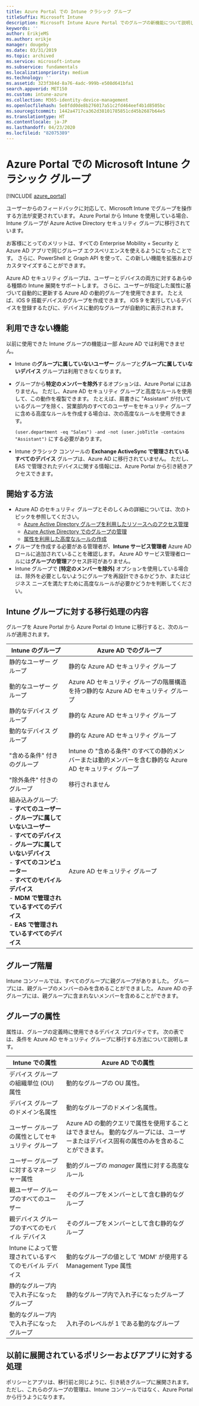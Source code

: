 ```yaml
---
title: Azure Portal での Intune クラシック グループ
titleSuffix: Microsoft Intune
description: Microsoft Intune Azure Portal でのグループの新機能について説明します。
keywords: ''
author: ErikjeMS
ms.author: erikje
manager: dougeby
ms.date: 03/31/2019
ms.topic: archived
ms.service: microsoft-intune
ms.subservice: fundamentals
ms.localizationpriority: medium
ms.technology: ''
ms.assetid: 323f384d-8a76-4adc-999b-e508d641bfa1
search.appverid: MET150
ms.custom: intune-azure
ms.collection: M365-identity-device-management
ms.openlocfilehash: 5e8fdd0de8b276017a51c2fd464eef4b1d8505bc
ms.sourcegitcommit: 1442a4717ca362d38101785851cd45b2687b64e5
ms.translationtype: HT
ms.contentlocale: ja-JP
ms.lasthandoff: 04/23/2020
ms.locfileid: "82075389"
---
```

# <a name="microsoft-intune-classic-groups-in-the-azure-portal"></a>Azure Portal での Microsoft Intune クラシック グループ

[!INCLUDE [azure_portal](../includes/azure_portal.md)]

ユーザーからのフィードバックに対応して、Microsoft Intune でグループを操作する方法が変更されています。
Azure Portal から Intune を使用している場合、Intune グループが Azure Active Directory セキュリティ グループに移行されています。

お客様にとってのメリットは、すべての Enterprise Mobility + Security と Azure AD アプリで同じグループ エクスペリエンスを使えるようになったことです。 さらに、PowerShell と Graph API を使って、この新しい機能を拡張およびカスタマイズすることができます。

Azure AD セキュリティ グループは、ユーザーとデバイスの両方に対するあらゆる種類の Intune 展開をサポートします。 さらに、ユーザーが指定した属性に基づいて自動的に更新する Azure AD の動的グループを使用できます。 たとえば、iOS 9 搭載デバイスのグループを作成できます。 iOS 9 を実行しているデバイスを登録するたびに、デバイスに動的なグループが自動的に表示されます。

## <a name="what-is-not-available"></a>利用できない機能

以前に使用できた Intune グループの機能は一部 Azure AD では利用できません。

- Intune の**グループに属していないユーザー** グループと**グループに属していないデバイス** グループは利用できなくなります。
- グループから**特定のメンバーを除外**するオプションは、Azure Portal にはありません。 ただし、Azure AD セキュリティ グループと高度なルールを使用して、この動作を複製できます。 たとえば、肩書きに "Assistant" が付いているグループを除く、営業部内のすべてのユーザーをセキュリティ グループに含める高度なルールを作成する場合は、次の高度なルールを使用できます。

  `(user.department -eq "Sales") -and -not (user.jobTitle -contains "Assistant")` にする必要があります。
- Intune クラシック コンソールの **Exchange ActiveSync で管理されているすべてのデバイス** グループは、Azure AD に移行されていません。 ただし、EAS で管理されたデバイスに関する情報には、Azure Portal から引き続きアクセスできます。

## <a name="how-to-get-started"></a>開始する方法

- Azure AD のセキュリティ グループとそのしくみの詳細については、次のトピックを参照してください。
  - [Azure Active Directory グループを利用したリソースへのアクセス管理](https://azure.microsoft.com/documentation/articles/active-directory-manage-groups/)
  - [Azure Active Directory でのグループの管理](https://azure.microsoft.com/documentation/articles/active-directory-accessmanagement-manage-groups/)
  - [属性を利用した高度なルールの作成](https://azure.microsoft.com/documentation/articles/active-directory-accessmanagement-groups-with-advanced-rules/)
- グループを作成する必要がある管理者が、**Intune サービス管理者** Azure AD ロールに追加されていることを確認します。 Azure AD サービス管理者ロールには**グループの管理**アクセス許可がありません。
- Intune グループで **[特定のメンバーを除外]** オプションを使用している場合は、除外を必要としないようにグループを再設計できるかどうか、またはビジネス ニーズを満たすために高度なルールが必要かどうかを判断してください。


## <a name="what-happened-to-intune-groups"></a>Intune グループに対する移行処理の内容
グループを Azure Portal から Azure Portal の Intune に移行すると、次のルールが適用されます。

| Intune のグループ|Azure AD でのグループ|
|-----------------------------------------------------------------------|-------------------------------------------------------------|
|静的なユーザー グループ|静的な Azure AD セキュリティ グループ|
|動的なユーザー グループ|Azure AD セキュリティ グループの階層構造を持つ静的な Azure AD セキュリティ グループ|
|静的なデバイス グループ|静的な Azure AD セキュリティ グループ|
|動的なデバイス グループ|静的な Azure AD セキュリティ グループ|
|"含める条件" 付きのグループ|Intune の "含める条件" のすべての静的メンバーまたは動的メンバーを含む静的な Azure AD セキュリティ グループ|
|"除外条件" 付きのグループ|移行されません|
|組み込みグループ:<br>- **すべてのユーザー**<br>- **グループに属していないユーザー**<br>- **すべてのデバイス**<br>- **グループに属していないデバイス**<br>- **すべてのコンピューター**<br>- **すべてのモバイル デバイス**<br>- **MDM で管理されているすべてのデバイス**<br>- **EAS で管理されているすべてのデバイス**|Azure AD セキュリティ グループ|

## <a name="group-hierarchy"></a>グループ階層

Intune コンソールでは、すべてのグループに親グループがありました。 グループには、親グループのメンバーのみを含めることができました。 Azure AD の子グループには、親グループに含まれないメンバーを含めることができます。

## <a name="group-attributes"></a>グループの属性
属性は、グループの定義時に使用できるデバイス プロパティです。 次の表では、条件を Azure AD セキュリティ グループに移行する方法について説明します。

| Intune での属性|Azure AD での属性|
|-----------------------------------------------------------------------|-------------------------------------------------------------|
|デバイス グループの組織単位 (OU) 属性|動的なグループの OU 属性。|
|デバイス グループのドメイン名属性|動的なグループのドメイン名属性。|
|ユーザー グループの属性としてセキュリティ グループ|Azure AD の動的クエリで属性を使用することはできません。 動的なグループには、ユーザーまたはデバイス固有の属性のみを含めることができます。|
|ユーザー グループに対するマネージャー属性|動的グループの *manager* 属性に対する高度なルール|
|親ユーザー グループのすべてのユーザー|そのグループをメンバーとして含む静的なグループ|
|親デバイス グループのすべてのモバイル デバイス|そのグループをメンバーとして含む静的なグループ|
|Intune によって管理されているすべてのモバイル デバイス|動的なグループの値として 'MDM' が使用する Management Type 属性|
|静的なグループ内で入れ子になったグループ |静的なグループ内で入れ子になったグループ|
|動的なグループ内で入れ子になったグループ|入れ子のレベルが 1 である動的なグループ|

## <a name="what-happens-to-policies-and-apps-you-previously-deployed"></a>以前に展開されているポリシーおよびアプリに対する処理

ポリシーとアプリは、移行前と同じように、引き続きグループに展開されます。 ただし、これらのグループの管理は、Intune コンソールではなく、Azure Portal から行うようになります。
